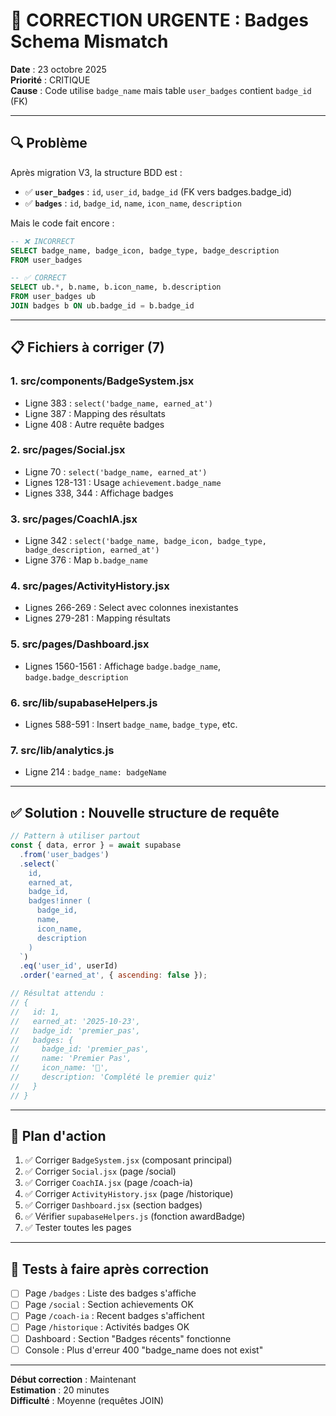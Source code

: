 # 🚨 CORRECTION URGENTE : Badges Schema Mismatch

**Date** : 23 octobre 2025  
**Priorité** : CRITIQUE  
**Cause** : Code utilise `badge_name` mais table `user_badges` contient `badge_id` (FK)

---

## 🔍 Problème

Après migration V3, la structure BDD est :
- ✅ **`user_badges`** : `id`, `user_id`, `badge_id` (FK vers badges.badge_id)
- ✅ **`badges`** : `id`, `badge_id`, `name`, `icon_name`, `description`

Mais le code fait encore :
```sql
-- ❌ INCORRECT
SELECT badge_name, badge_icon, badge_type, badge_description 
FROM user_badges

-- ✅ CORRECT
SELECT ub.*, b.name, b.icon_name, b.description
FROM user_badges ub
JOIN badges b ON ub.badge_id = b.badge_id
```

---

## 📋 Fichiers à corriger (7)

### 1. **src/components/BadgeSystem.jsx**
- Ligne 383 : `select('badge_name, earned_at')`
- Ligne 387 : Mapping des résultats
- Ligne 408 : Autre requête badges

### 2. **src/pages/Social.jsx**
- Ligne 70 : `select('badge_name, earned_at')`
- Lignes 128-131 : Usage `achievement.badge_name`
- Lignes 338, 344 : Affichage badges

### 3. **src/pages/CoachIA.jsx**
- Ligne 342 : `select('badge_name, badge_icon, badge_type, badge_description, earned_at')`
- Ligne 376 : Map `b.badge_name`

### 4. **src/pages/ActivityHistory.jsx**
- Lignes 266-269 : Select avec colonnes inexistantes
- Lignes 279-281 : Mapping résultats

### 5. **src/pages/Dashboard.jsx**
- Lignes 1560-1561 : Affichage `badge.badge_name`, `badge.badge_description`

### 6. **src/lib/supabaseHelpers.js**
- Lignes 588-591 : Insert `badge_name`, `badge_type`, etc.

### 7. **src/lib/analytics.js**
- Ligne 214 : `badge_name: badgeName`

---

## ✅ Solution : Nouvelle structure de requête

```javascript
// Pattern à utiliser partout
const { data, error } = await supabase
  .from('user_badges')
  .select(`
    id,
    earned_at,
    badge_id,
    badges!inner (
      badge_id,
      name,
      icon_name,
      description
    )
  `)
  .eq('user_id', userId)
  .order('earned_at', { ascending: false });

// Résultat attendu :
// {
//   id: 1,
//   earned_at: '2025-10-23',
//   badge_id: 'premier_pas',
//   badges: {
//     badge_id: 'premier_pas',
//     name: 'Premier Pas',
//     icon_name: '🎯',
//     description: 'Complété le premier quiz'
//   }
// }
```

---

## 🎯 Plan d'action

1. ✅ Corriger `BadgeSystem.jsx` (composant principal)
2. ✅ Corriger `Social.jsx` (page /social)
3. ✅ Corriger `CoachIA.jsx` (page /coach-ia)
4. ✅ Corriger `ActivityHistory.jsx` (page /historique)
5. ✅ Corriger `Dashboard.jsx` (section badges)
6. ✅ Vérifier `supabaseHelpers.js` (fonction awardBadge)
7. ✅ Tester toutes les pages

---

## 🧪 Tests à faire après correction

- [ ] Page `/badges` : Liste des badges s'affiche
- [ ] Page `/social` : Section achievements OK
- [ ] Page `/coach-ia` : Recent badges s'affichent
- [ ] Page `/historique` : Activités badges OK
- [ ] Dashboard : Section "Badges récents" fonctionne
- [ ] Console : Plus d'erreur 400 "badge_name does not exist"

---

**Début correction** : Maintenant  
**Estimation** : 20 minutes  
**Difficulté** : Moyenne (requêtes JOIN)
